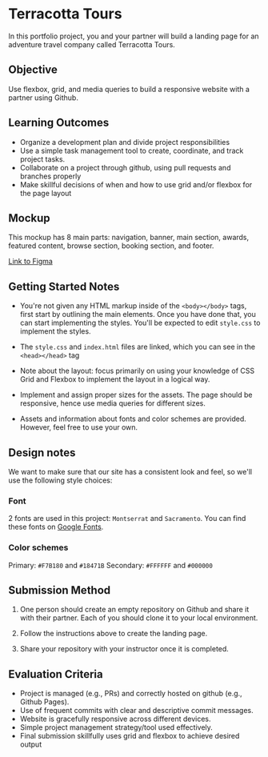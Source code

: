 # Terracotta Tours

In this portfolio project, you and your partner will build a landing page for an adventure travel company called Terracotta Tours.

## Objective
Use flexbox, grid, and media queries to build a responsive website with a partner using Github.

## Learning Outcomes
- Organize a development plan and divide project responsibilities
- Use a simple task management tool to create, coordinate, and track project tasks.
- Collaborate on a project through github, using pull requests and branches properly
- Make skillful decisions of when and how to use grid and/or flexbox for the page layout

## Mockup
This mockup has 8 main parts:  navigation, banner, main section, awards, featured content, browse section, booking section, and footer.

[Link to Figma](https://www.figma.com/file/gFvnvDiGBaE1pF85Kyswaj/Wireframe-Terracotta-Tours-v1)

## Getting Started Notes

- You're not given any HTML markup inside of the `<body></body>` tags, first start by outlining the main elements. Once you have done that, you can start implementing the styles. You'll be expected to edit `style.css` to implement the styles. 

- The `style.css` and `index.html` files are linked, which you can see in the `<head></head>` tag 

- Note about the layout: focus primarily on using your knowledge of CSS Grid and Flexbox to implement the layout in a logical way.

- Implement and assign proper sizes for the assets. The page should be responsive, hence use media queries for different sizes.

- Assets and information about fonts and color schemes are provided. However, feel free to use your own.

## Design notes

We want to make sure that our site has a consistent look and feel, so we'll use the following style choices:

### Font

2 fonts are used in this project: `Montserrat` and  `Sacramento`. You can find these fonts on [Google Fonts](https://fonts.google.com/).

### Color schemes

Primary: `#F7B180` and `#18471B`
Secondary: `#FFFFFF` and `#000000`

## Submission Method

1. One person should create an empty repository on Github and share it with their partner. Each of you should clone it to your local environment.

2. Follow the instructions above to create the landing page.

3. Share your repository with your instructor once it is completed.

## Evaluation Criteria

- Project is managed (e.g., PRs) and correctly hosted on github (e.g., Github Pages).
- Use of frequent commits with clear and descriptive commit messages.
- Website is gracefully responsive across different devices.
- Simple project management strategy/tool used effectively.
- Final submission skillfully uses grid and flexbox to achieve desired output